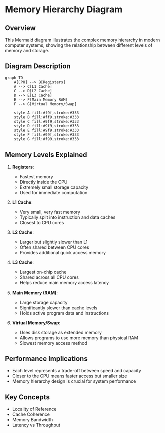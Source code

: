 # Memory Hierarchy Diagram

## Overview

This Mermaid diagram illustrates the complex memory hierarchy in modern computer systems, showing the relationship between different levels of memory and storage.

<!-- [MermaidChart: 425bbb25-b652-4f80-aea3-fb6273eb2257] -->

## Diagram Description

```mermaid
graph TD
    A[CPU] --> B[Registers]
    A --> C[L1 Cache]
    C --> D[L2 Cache]
    D --> E[L3 Cache]
    E --> F[Main Memory RAM]
    F --> G[Virtual Memory/Swap]

    style A fill:#f9f,stroke:#333
    style B fill:#ff9,stroke:#333
    style C fill:#9f9,stroke:#333
    style D fill:#9f9,stroke:#333
    style E fill:#9f9,stroke:#333
    style F fill:#99f,stroke:#333
    style G fill:#f99,stroke:#333
```

## Memory Levels Explained

1. **Registers**:
   - Fastest memory
   - Directly inside the CPU
   - Extremely small storage capacity
   - Used for immediate computation

2. **L1 Cache**:
   - Very small, very fast memory
   - Typically split into instruction and data caches
   - Closest to CPU cores

3. **L2 Cache**:
   - Larger but slightly slower than L1
   - Often shared between CPU cores
   - Provides additional quick access memory

4. **L3 Cache**:
   - Largest on-chip cache
   - Shared across all CPU cores
   - Helps reduce main memory access latency

5. **Main Memory (RAM)**:
   - Large storage capacity
   - Significantly slower than cache levels
   - Holds active program data and instructions

6. **Virtual Memory/Swap**:
   - Uses disk storage as extended memory
   - Allows programs to use more memory than physical RAM
   - Slowest memory access method

## Performance Implications

- Each level represents a trade-off between speed and capacity
- Closer to the CPU means faster access but smaller size
- Memory hierarchy design is crucial for system performance

## Key Concepts

- Locality of Reference
- Cache Coherence
- Memory Bandwidth
- Latency vs Throughput

